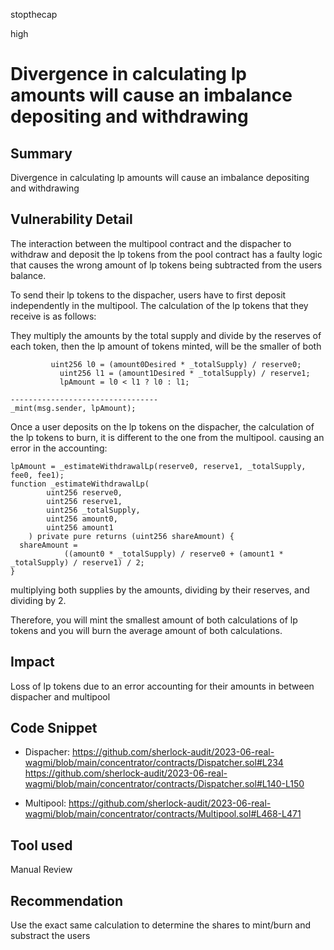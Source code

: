 stopthecap

high

# Divergence in calculating lp amounts will cause an imbalance depositing and withdrawing

## Summary
Divergence in calculating lp amounts will cause an imbalance depositing and withdrawing 

## Vulnerability Detail

The interaction between the multipool contract and the dispacher to withdraw and deposit the lp tokens from the pool contract has a faulty logic that causes the wrong amount of lp tokens being subtracted from the users balance.

To send their lp tokens to the dispacher, users have to first deposit independently in the multipool. The calculation of the lp tokens that they receive is as follows: 

They multiply the amounts by the total supply and divide by the reserves of each token, then the lp amount of tokens minted, will be  the smaller of both

```@solidity
         uint256 l0 = (amount0Desired * _totalSupply) / reserve0; 
           uint256 l1 = (amount1Desired * _totalSupply) / reserve1; 
           lpAmount = l0 < l1 ? l0 : l1;

---------------------------------
_mint(msg.sender, lpAmount);
```

Once a user deposits on the lp tokens on the dispacher, the calculation of the lp tokens to burn, it is different to the one from the multipool. causing an error in the accounting:

```@solidity
lpAmount = _estimateWithdrawalLp(reserve0, reserve1, _totalSupply, fee0, fee1);
function _estimateWithdrawalLp(
        uint256 reserve0,
        uint256 reserve1,
        uint256 _totalSupply,
        uint256 amount0,
        uint256 amount1
    ) private pure returns (uint256 shareAmount) {
  shareAmount =
            ((amount0 * _totalSupply) / reserve0 + (amount1 * _totalSupply) / reserve1) / 2;
}
```
multiplying both supplies by the amounts, dividing by their reserves, and dividing by 2.

Therefore, you will mint the smallest amount of both calculations of lp tokens and you will burn the average amount of both calculations.

## Impact

Loss of lp tokens due to an error accounting for their amounts in between dispacher and multipool
## Code Snippet
- Dispacher: 
https://github.com/sherlock-audit/2023-06-real-wagmi/blob/main/concentrator/contracts/Dispatcher.sol#L234
https://github.com/sherlock-audit/2023-06-real-wagmi/blob/main/concentrator/contracts/Dispatcher.sol#L140-L150

- Multipool: 
https://github.com/sherlock-audit/2023-06-real-wagmi/blob/main/concentrator/contracts/Multipool.sol#L468-L471

## Tool used

Manual Review

## Recommendation
Use the exact same calculation to determine the shares to mint/burn and substract the users